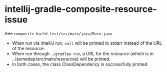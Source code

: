 # intellij-gradle-composite-resource-issue

See `composite-build-test/src/main/java/Main.java`

 * When run via IntelliJ run, `null` will be printed to stderr instead of the URL of the resource.
 * When run through `./gradlew run`, a URL for the resource (which is in ../somedep/src/main/resources) will be printed.
 * In both cases, the class ClassDependency is successfully printed.
